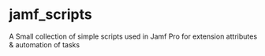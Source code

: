 # jamf_scripts
A Small collection of simple scripts used in Jamf Pro for extension attributes & automation of tasks
